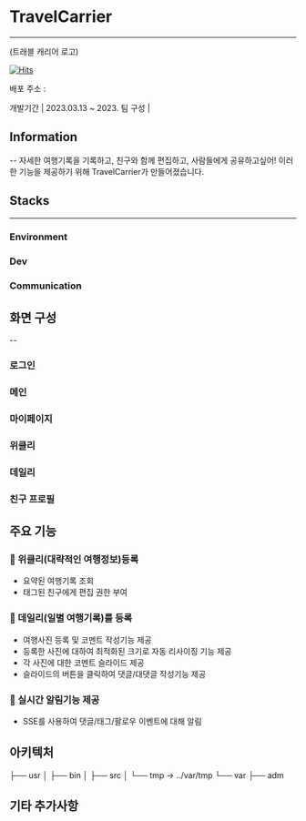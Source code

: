 # TravelCarrier
---
(트래블 캐리어 로고)

[![Hits](https://hits.seeyoufarm.com/api/count/incr/badge.svg?url=https%3A%2F%2Fgithub.com%2FcheshireHYUN%2FTravelCarrier&count_bg=%2381C5E0&title_bg=%23D0D0D0&icon=&icon_color=%23E7E7E7&title=hits&edge_flat=false)](https://hits.seeyoufarm.com)

배포 주소 : 

개발기간 | 2023.03.13 ~ 2023.
 팀 구성 | 

 
## Information
--
자세한 여행기록을 기록하고, 친구와 함께 편집하고, 사람들에게 공유하고싶어!
이러한 기능을 제공하기 위해 TravelCarrier가 만들어졌습니다.


## Stacks
---
### Environment

### Dev

### Communication


## 화면 구성
--
### 로그인
### 메인
### 마이페이지
### 위클리
### 데일리
### 친구 프로필

## 주요 기능
### 📁 위클리(대략적인 여행정보)등록 
  - 요약된 여행기록 조회
  - 태그된 친구에게 편집 권한 부여
### 📁 데일리(일별 여행기록)를 등록
  - 여행사진 등록 및 코멘트 작성기능 제공
  - 등록한 사진에 대하여 최적화된 크기로 자동 리사이징 기능 제공
  - 각 사진에 대한 코멘트 슬라이드 제공
  - 슬라이드의 버튼을 클릭하여 댓글/대댓글 작성기능 제공
### 📁 실시간 알림기능 제공
  - SSE를 사용하여 댓글/태그/팔로우 이벤트에 대해 알림


## 아키텍처
├── usr
│   ├── bin
│   ├── src
│   └── tmp -> ../var/tmp
└── var
    ├── adm

## 기타 추가사항





